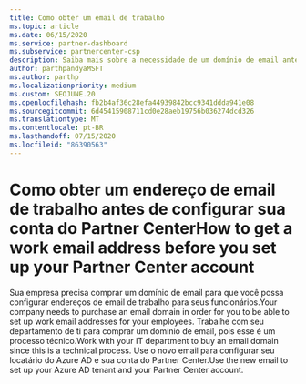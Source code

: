 ```yaml
---
title: Como obter um email de trabalho
ms.topic: article
ms.date: 06/15/2020
ms.service: partner-dashboard
ms.subservice: partnercenter-csp
description: Saiba mais sobre a necessidade de um domínio de email antes de configurar uma conta do Azure AD no Partner Center. Saiba também como comprar um domínio de email.
author: parthpandyaMSFT
ms.author: parthp
ms.localizationpriority: medium
ms.custom: SEOJUNE.20
ms.openlocfilehash: fb2b4af36c28efa44939842bcc9341ddda941e08
ms.sourcegitcommit: 6d45415908711cd0e28aeb19756b036274dcd326
ms.translationtype: MT
ms.contentlocale: pt-BR
ms.lasthandoff: 07/15/2020
ms.locfileid: "86390563"
---
```

# <a name="how-to-get-a-work-email-address-before-you-set-up-your-partner-center-account"></a><span data-ttu-id="9c73f-104">Como obter um endereço de email de trabalho antes de configurar sua conta do Partner Center</span><span class="sxs-lookup"><span data-stu-id="9c73f-104">How to get a work email address before you set up your Partner Center account</span></span>

<span data-ttu-id="9c73f-105">Sua empresa precisa comprar um domínio de email para que você possa configurar endereços de email de trabalho para seus funcionários.</span><span class="sxs-lookup"><span data-stu-id="9c73f-105">Your company needs to purchase an email domain in order for you to be able to set up work email addresses for your employees.</span></span> <span data-ttu-id="9c73f-106">Trabalhe com seu departamento de ti para comprar um domínio de email, pois esse é um processo técnico.</span><span class="sxs-lookup"><span data-stu-id="9c73f-106">Work with your IT department to buy an email domain since this is a technical process.</span></span> <span data-ttu-id="9c73f-107">Use o novo email para configurar seu locatário do Azure AD e sua conta do Partner Center.</span><span class="sxs-lookup"><span data-stu-id="9c73f-107">Use the new email to set up your Azure AD tenant and your Partner Center account.</span></span>
